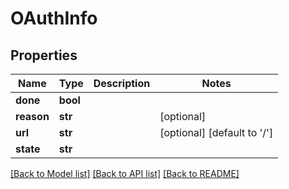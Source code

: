 # OAuthInfo

## Properties
Name | Type | Description | Notes
------------ | ------------- | ------------- | -------------
**done** | **bool** |  | 
**reason** | **str** |  | [optional] 
**url** | **str** |  | [optional] [default to '/']
**state** | **str** |  | 

[[Back to Model list]](../README.md#documentation-for-models) [[Back to API list]](../README.md#documentation-for-api-endpoints) [[Back to README]](../README.md)

